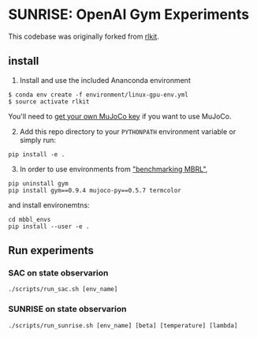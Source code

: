 # SUNRISE: OpenAI Gym Experiments

This codebase was originally forked from [rlkit](https://github.com/vitchyr/rlkit).  

## install

1. Install and use the included Ananconda environment
```
$ conda env create -f environment/linux-gpu-env.yml
$ source activate rlkit
```
You'll need to [get your own MuJoCo key](https://www.roboti.us/license.html) if you want to use MuJoCo.

2. Add this repo directory to your `PYTHONPATH` environment variable or simply
run:
```
pip install -e .
```

3. In order to use environments from ["benchmarking MBRL"](https://arxiv.org/abs/1907.02057),
```
pip uninstall gym
pip install gym==0.9.4 mujoco-py==0.5.7 termcolor
```
and install environemtns:
```
cd mbbl_envs
pip install --user -e .
```

## Run experiments

### SAC on state observarion
```
./scripts/run_sac.sh [env_name]
```

### SUNRISE on state observarion
```
./scripts/run_sunrise.sh [env_name] [beta] [temperature] [lambda]
```
